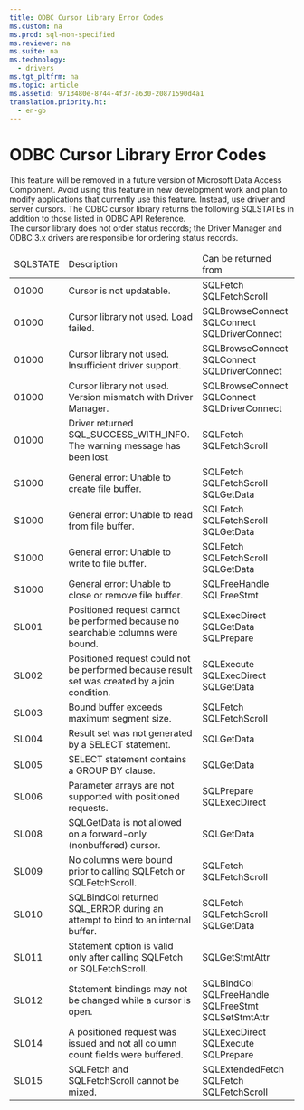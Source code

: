 ```yaml
---
title: ODBC Cursor Library Error Codes
ms.custom: na
ms.prod: sql-non-specified
ms.reviewer: na
ms.suite: na
ms.technology: 
  - drivers
ms.tgt_pltfrm: na
ms.topic: article
ms.assetid: 9713480e-8744-4f37-a630-20871590d4a1
translation.priority.ht: 
  - en-gb
---
```

# ODBC Cursor Library Error Codes
<?xml version="1.0" encoding="utf-8"?>
<developerReferenceWithoutSyntaxDocument xmlns="http://ddue.schemas.microsoft.com/authoring/2003/5" xmlns:xlink="http://www.w3.org/1999/xlink" xmlns:xsi="http://www.w3.org/2001/XMLSchema-instance" xsi:schemaLocation="http://ddue.schemas.microsoft.com/authoring/2003/5 http://dduestorage.blob.core.windows.net/ddueschema/developer.xsd">
  <introduction>
    <alert class="important">
      <para>This feature will be removed in a future version of Microsoft Data Access Component. Avoid using this feature in new development work and plan to modify applications that currently use this feature. Instead, use driver and server cursors.</para>
    </alert>
    <para>The ODBC cursor library returns the following SQLSTATEs in addition to those listed in <legacyLink xlink:href="b7a49774-f458-44ce-9a04-a0457501405b">ODBC API Reference</legacyLink>.</para>
  </introduction>
  <section>
    <content>
      <alert class="note">
        <para>The cursor library does not order status records; the Driver Manager and ODBC 3.<legacyItalic>x</legacyItalic> drivers are responsible for ordering status records.</para>
      </alert>
      <table xmlns:caps="http://schemas.microsoft.com/build/caps/2013/11">
        <thead>
          <tr>
            <TD>
              <para>SQLSTATE</para>
            </TD>
            <TD>
              <para>Description</para>
            </TD>
            <TD>
              <para>Can be returned from</para>
            </TD>
          </tr>
        </thead>
        <tbody>
          <tr>
            <TD>
              <para>01000</para>
            </TD>
            <TD>
              <para>Cursor is not updatable.</para>
            </TD>
            <TD>
              <para>
                <legacyBold>SQLFetch</legacyBold>
              </para>
              <para>
                <legacyBold>SQLFetchScroll</legacyBold> </para>
            </TD>
          </tr>
          <tr>
            <TD>
              <para>01000</para>
            </TD>
            <TD>
              <para>Cursor library not used. Load failed.</para>
            </TD>
            <TD>
              <para>
                <legacyBold>SQLBrowseConnect</legacyBold>
              </para>
              <para>
                <legacyBold>SQLConnect</legacyBold>
              </para>
              <para>
                <legacyBold>SQLDriverConnect</legacyBold>
              </para>
            </TD>
          </tr>
          <tr>
            <TD>
              <para>01000</para>
            </TD>
            <TD>
              <para>Cursor library not used. Insufficient driver support.</para>
            </TD>
            <TD>
              <para>
                <legacyBold>SQLBrowseConnect</legacyBold>
              </para>
              <para>
                <legacyBold>SQLConnect</legacyBold>
              </para>
              <para>
                <legacyBold>SQLDriverConnect</legacyBold>
              </para>
            </TD>
          </tr>
          <tr>
            <TD>
              <para>01000</para>
            </TD>
            <TD>
              <para>Cursor library not used. Version mismatch with Driver Manager.</para>
            </TD>
            <TD>
              <para>
                <legacyBold>SQLBrowseConnect</legacyBold>
              </para>
              <para>
                <legacyBold>SQLConnect</legacyBold>
              </para>
              <para>
                <legacyBold>SQLDriverConnect</legacyBold>
              </para>
            </TD>
          </tr>
          <tr>
            <TD>
              <para>01000</para>
            </TD>
            <TD>
              <para>Driver returned SQL_SUCCESS_WITH_INFO. The warning message has been lost.</para>
            </TD>
            <TD>
              <para>
                <legacyBold>SQLFetch</legacyBold>
              </para>
              <para>
                <legacyBold>SQLFetchScroll</legacyBold>
              </para>
            </TD>
          </tr>
          <tr>
            <TD>
              <para>S1000</para>
            </TD>
            <TD>
              <para>General error: Unable to create file buffer.</para>
            </TD>
            <TD>
              <para>
                <legacyBold>SQLFetch</legacyBold>
              </para>
              <para>
                <legacyBold>SQLFetchScroll</legacyBold>
              </para>
              <para>
                <legacyBold>SQLGetData</legacyBold>
              </para>
            </TD>
          </tr>
          <tr>
            <TD>
              <para>S1000</para>
            </TD>
            <TD>
              <para>General error: Unable to read from file buffer.</para>
            </TD>
            <TD>
              <para>
                <legacyBold>SQLFetch</legacyBold>
              </para>
              <para>
                <legacyBold>SQLFetchScroll</legacyBold>
              </para>
              <para>
                <legacyBold>SQLGetData</legacyBold>
              </para>
            </TD>
          </tr>
          <tr>
            <TD>
              <para>S1000</para>
            </TD>
            <TD>
              <para>General error: Unable to write to file buffer.</para>
            </TD>
            <TD>
              <para>
                <legacyBold>SQLFetch</legacyBold>
              </para>
              <para>
                <legacyBold>SQLFetchScroll</legacyBold>
              </para>
              <para>
                <legacyBold>SQLGetData</legacyBold>
              </para>
            </TD>
          </tr>
          <tr>
            <TD>
              <para>S1000</para>
            </TD>
            <TD>
              <para>General error: Unable to close or remove file buffer.</para>
            </TD>
            <TD>
              <para>
                <legacyBold>SQLFreeHandle</legacyBold>
              </para>
              <para>
                <legacyBold>SQLFreeStmt</legacyBold>
              </para>
            </TD>
          </tr>
          <tr>
            <TD>
              <para>SL001</para>
            </TD>
            <TD>
              <para>Positioned request cannot be performed because no searchable columns were bound.</para>
            </TD>
            <TD>
              <para>
                <legacyBold>SQLExecDirect</legacyBold>
              </para>
              <para>
                <legacyBold>SQLGetData</legacyBold>
              </para>
              <para>
                <legacyBold>SQLPrepare</legacyBold>
              </para>
            </TD>
          </tr>
          <tr>
            <TD>
              <para>SL002</para>
            </TD>
            <TD>
              <para>Positioned request could not be performed because result set was created by a join condition.</para>
            </TD>
            <TD>
              <para>
                <legacyBold>SQLExecute</legacyBold>
              </para>
              <para>
                <legacyBold>SQLExecDirect</legacyBold>
              </para>
              <para>
                <legacyBold>SQLGetData</legacyBold>
              </para>
            </TD>
          </tr>
          <tr>
            <TD>
              <para>SL003</para>
            </TD>
            <TD>
              <para>Bound buffer exceeds maximum segment size.</para>
            </TD>
            <TD>
              <para>
                <legacyBold>SQLFetch</legacyBold>
              </para>
              <para>
                <legacyBold>SQLFetchScroll</legacyBold>
              </para>
            </TD>
          </tr>
          <tr>
            <TD>
              <para>SL004</para>
            </TD>
            <TD>
              <para>Result set was not generated by a <legacyBold>SELECT</legacyBold> statement.</para>
            </TD>
            <TD>
              <para>
                <legacyBold>SQLGetData</legacyBold>
              </para>
            </TD>
          </tr>
          <tr>
            <TD>
              <para>SL005</para>
            </TD>
            <TD>
              <para>               <legacyBold>SELECT</legacyBold> statement contains a GROUP BY clause.</para>
            </TD>
            <TD>
              <para>
                <legacyBold>SQLGetData</legacyBold>
              </para>
            </TD>
          </tr>
          <tr>
            <TD>
              <para>SL006</para>
            </TD>
            <TD>
              <para>Parameter arrays are not supported with positioned requests.</para>
            </TD>
            <TD>
              <para>
                <legacyBold>SQLPrepare</legacyBold>
              </para>
              <para>
                <legacyBold>SQLExecDirect</legacyBold> </para>
            </TD>
          </tr>
          <tr>
            <TD>
              <para>SL008</para>
            </TD>
            <TD>
              <para>               <legacyBold>SQLGetData</legacyBold> is not allowed on a forward-only (nonbuffered) cursor.</para>
            </TD>
            <TD>
              <para>
                <legacyBold>SQLGetData</legacyBold> </para>
            </TD>
          </tr>
          <tr>
            <TD>
              <para>SL009</para>
            </TD>
            <TD>
              <para>No columns were bound prior to calling <legacyBold>SQLFetch</legacyBold> or <legacyBold>SQLFetchScroll</legacyBold>.</para>
            </TD>
            <TD>
              <para>
                <legacyBold>SQLFetch</legacyBold>
              </para>
              <para>
                <legacyBold>SQLFetchScroll</legacyBold>
              </para>
            </TD>
          </tr>
          <tr>
            <TD>
              <para>SL010</para>
            </TD>
            <TD>
              <para>               <legacyBold>SQLBindCol</legacyBold> returned SQL_ERROR during an attempt to bind to an internal buffer.</para>
            </TD>
            <TD>
              <para>
                <legacyBold>SQLFetch</legacyBold>
              </para>
              <para>
                <legacyBold>SQLFetchScroll</legacyBold>
              </para>
              <para>
                <legacyBold>SQLGetData</legacyBold>
              </para>
            </TD>
          </tr>
          <tr>
            <TD>
              <para>SL011</para>
            </TD>
            <TD>
              <para>Statement option is valid only after calling <legacyBold>SQLFetch</legacyBold> or <legacyBold>SQLFetchScroll</legacyBold>.</para>
            </TD>
            <TD>
              <para>
                <legacyBold>SQLGetStmtAttr</legacyBold>
              </para>
            </TD>
          </tr>
          <tr>
            <TD>
              <para>SL012</para>
            </TD>
            <TD>
              <para>Statement bindings may not be changed while a cursor is open.</para>
            </TD>
            <TD>
              <para>
                <legacyBold>SQLBindCol</legacyBold>
              </para>
              <para>
                <legacyBold>SQLFreeHandle</legacyBold>
              </para>
              <para>
                <legacyBold>SQLFreeStmt</legacyBold>
              </para>
              <para>
                <legacyBold>SQLSetStmtAttr</legacyBold>
              </para>
            </TD>
          </tr>
          <tr>
            <TD>
              <para>SL014</para>
            </TD>
            <TD>
              <para>A positioned request was issued and not all column count fields were buffered.</para>
            </TD>
            <TD>
              <para>
                <legacyBold>SQLExecDirect</legacyBold>
              </para>
              <para>
                <legacyBold>SQLExecute</legacyBold>
              </para>
              <para>
                <legacyBold>SQLPrepare</legacyBold>
              </para>
            </TD>
          </tr>
          <tr>
            <TD>
              <para>SL015</para>
            </TD>
            <TD>
              <para>               <legacyBold>SQLFetch</legacyBold> and <legacyBold>SQLFetchScroll</legacyBold> cannot be mixed.</para>
            </TD>
            <TD>
              <para>
                <legacyBold>SQLExtendedFetch</legacyBold>
              </para>
              <para>
                <legacyBold>SQLFetch</legacyBold>
              </para>
              <para>
                <legacyBold>SQLFetchScroll</legacyBold>
              </para>
            </TD>
          </tr>
        </tbody>
      </table>
    </content>
  </section>
  <relatedTopics />
</developerReferenceWithoutSyntaxDocument>